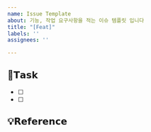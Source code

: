 ```yaml
---
name: Issue Template
about: 기능, 작업 요구사항을 적는 이슈 템플릿 입니다
title: "[Feat]"
labels: ''
assignees: ''

---
```


## 📌𝗧𝗮𝘀𝗸
- [ ] 
- [ ] 

## 💡𝗥𝗲𝗳𝗲𝗿𝗲𝗻𝗰𝗲
